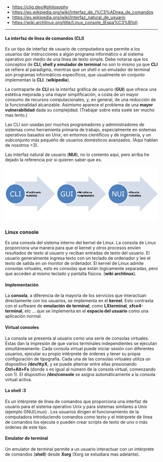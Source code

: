 - https://clig.dev/#philosophy
- https://es.wikipedia.org/wiki/Interfaz_de_l%C3%ADnea_de_comandos
- https://es.wikipedia.org/wiki/Interfaz_natural_de_usuario
- https://wiki.archlinux.org/title/Linux_console_(Espa%C3%B1ol)


***

#### La interfaz de línea de comandos (CLI)  

Es un tipo de interfaz de usuario de computadora que permite a los usuarios dar instrucciones a algún programa informático o al sistema operativo por medio de una línea de texto simple. Debe notarse que los conceptos de **CLI, shell y emulador de terminal** no son lo mismo ya que **CLI** se refiere al paradigma, mientras que un shell o un emulador de terminal son programas informáticos específicos, que usualmente en conjunto implementan la **CLI**. (**wikipedia**).

La contraparte de **CLI** es la interfaz gráfica de usuario (**GUI**) que ofrece una estética mejorada y una mayor simplificación, a costa de un mayor consumo de recursos computacionales, y, en general, de una reducción de la funcionalidad alcanzable. Asimismo aparece el problema de una **mayor vulnerabilidad** dada su complejidad. (Trabajar sobre esta suele ser mucho mas lento.)

Las CLI son usadas por muchos programadores y administradores de sistemas como herramienta primaria de trabajo, especialmente en sistemas operativos basados en Unix; en entornos científicos y de ingeniería, y un subconjunto más pequeño de usuarios domésticos avanzados. (Aqui hablan de nosotros <3).

Las Interfaz natural de usuario (**NUI**), no lo comento aqui, pero arriba he dejado la referencia por si quieren saber que es.

![](cli-gui-nui.png) 

### Linux console

Es una consola del sistema interno del kernel de Linux. La consola de Linux proporciona una manera para que el kernel y otros procesos envíen resultados de texto al usuario y reciban entradas de texto del usuario. El usuario generalmente ingresa texto con un teclado de ordenador y lee el texto de salida en un monitor de ordenador. El kernel de Linux admite consolas virtuales, esto es consolas que están lógicamente separadas, pero que acceden al mismo teclado y pantalla físicos. (**wiki archlinux**).

#### Implementación

La **consola**, a diferencia de la mayoría de los servicios que interactúan directamente con los usuarios, se implementa en el **kernel**. Esto contrasta con el software de **emulación de terminal**, como **LXterminal**, **xfce4-terminal**, etc ... que se implementa en el **espacio del usuario** como una aplicación normal.

#### Virtual consoles

La consola se presenta al usuario como una serie de consolas virtuales. Estas dan la impresión de que varios terminales independientes se ejecutan simultáneamente. Cada consola virtual puede iniciar sesión con diferentes usuarios, ejecutar su propio intérprete de órdenes y tener su propia configuración de tipografía. Cada una de las consolas virtuales utiliza un dispositivo **/dev/ttyX**, y se puede alternar entre ellas presionando **Ctrl+Alt+Fx** (donde x es igual al número de la consola virtual, comenzando con 1). El dispositivo **/dev/console** se asigna automáticamente a la consola virtual activa.

#### La shell :3

Es un intérprete de línea de comandos que proporciona una interfaz de usuario para el sistema operativo Unix y para sistemas similares a Unix (ejemplo GNU/Linux) . Los usuarios dirigen el funcionamiento de la computadora introduciendo comandos como texto y el intérprete de línea de comandos los ejecuta o pueden crear scripts de texto de uno o más órdenes de este tipo.

#### Emulator de terminal 

Un emulator de terminal permite a un usuario interactuar con un intérprete de comandos (**shell**) desde  **Xorg** (Xorg se estudiara mas adelante).
